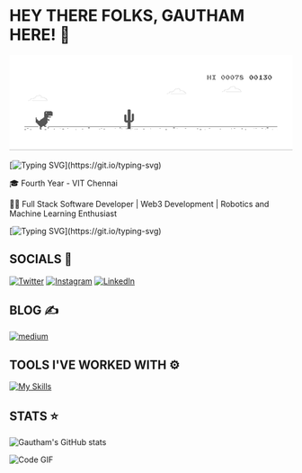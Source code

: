 # HEY THERE FOLKS, GAUTHAM HERE! 👋

![Alt Text](dino.gif)

[![Typing SVG](https://readme-typing-svg.demolab.com?font=Fira+Code&size=16&pause=1000&width=435&lines=This+is+my+CREATIVITY+zone!)](https://git.io/typing-svg)

🎓 Fourth Year - VIT Chennai

🧑‍💻 Full Stack Software Developer | Web3 Development | Robotics and Machine Learning Enthusiast

[![Typing SVG](https://readme-typing-svg.demolab.com?font=JetBrains&weight=800&size=21&pause=1000&color=4363F7&width=435&lines=Learning+New+Things+Everyday!)](https://git.io/typing-svg)

## SOCIALS 📲
[![Twitter](https://cdn.jsdelivr.net/gh/dmhendricks/signature-social-icons/icons/round-flat-filled/50px/twitter.png)](https://twitter.com/gauthkingETH)
[![Instagram](https://cdn.jsdelivr.net/gh/dmhendricks/signature-social-icons/icons/round-flat-filled/50px/instagram.png)](https://www.instagram.com/_thegauthamkrishhna._/)
[![LinkedIn](https://cdn.jsdelivr.net/gh/dmhendricks/signature-social-icons/icons/round-flat-filled/50px/linkedin.png)](https://www.linkedin.com/in/cp-gautham-krishna-580450227/)

## BLOG ✍️
[![medium](https://img.shields.io/badge/Medium-12100E?style=for-the-badge&logo=medium&logoColor=white)](https://medium.com/@appskans2017)

## TOOLS I'VE WORKED WITH ⚙️
[![My Skills](https://skillicons.dev/icons?i=js,html,css,react,tailwind,nextjs,ts,solidity,cpp,c,python,mongodb,nodejs,prisma,mysql,figma,remix,pytorch,java,fastapi,flask,aws,arduino,bootstrap)](https://skillicons.dev)


## STATS ⭐
![Gautham's GitHub stats](https://github-readme-stats.vercel.app/api?username=gauthking&show_icons=true&theme=radical)

![Code GIF](https://raw.githubusercontent.com/RaghavK16/RaghavK16/master/giphy.webp)
